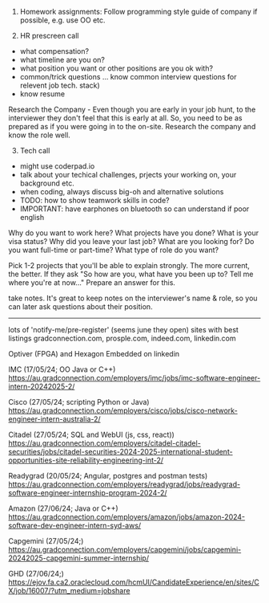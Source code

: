<!-- SPDX-License-Identifier: zlib-acknowledgement -->
1. Homework assignments:
Follow programming style guide of company if possible, e.g. use OO etc.

2. HR prescreen call
- what compensation?
- what timeline are you on?
- what position you want or other positions are you ok with?
- common/trick questions ...  know common interview questions for relevent job tech. stack)
- know resume

Research the Company - 
Even though you are early in your job hunt, to the interviewer they don't feel that this is early at all.  So, you need to be as prepared as if you were going in to the on-site.  Research the company and know the role well.

3. Tech call
- might use coderpad.io
- talk about your techical challenges, prjects your working on, your background etc.
- when coding, always discuss big-oh and alternative solutions
- TODO: how to show teamwork skills in code?
- IMPORTANT: have earphones on bluetooth so can understand if poor english

Why do you want to work here?
What projects have you done?
What is your visa status?
Why did you leave your last job?
What are you looking for?
Do you want full-time or part-time?
What type of role do you want?

Pick 1-2 projects that you'll be able to explain strongly.  The more current, the better.  If they ask "So how are you, what have you been up to?  Tell me where you're at now..."  Prepare an answer for this.

take notes. It's great to keep notes on the interviewer's name & role, so you can later ask questions about their position. 







----------------------------------------------------------------
lots of 'notify-me/pre-register' (seems june they open)
sites with best listings
gradconnection.com, prosple.com, indeed.com, linkedin.com

Optiver (FPGA) and Hexagon Embedded on linkedin

IMC (17/05/24; OO Java or C++)
https://au.gradconnection.com/employers/imc/jobs/imc-software-engineer-intern-20242025-2/

Cisco (27/05/24; scripting Python or Java)
https://au.gradconnection.com/employers/cisco/jobs/cisco-network-engineer-intern-australia-2/

Citadel (27/05/24; SQL and WebUI (js, css, react))
https://au.gradconnection.com/employers/citadel-citadel-securities/jobs/citadel-securities-2024-2025-international-student-opportunities-site-reliability-engineering-int-2/

Readygrad (20/05/24; Angular, postgres and postman tests)
https://au.gradconnection.com/employers/readygrad/jobs/readygrad-software-engineer-internship-program-2024-2/

Amazon (27/06/24; Java or C++)
https://au.gradconnection.com/employers/amazon/jobs/amazon-2024-software-dev-engineer-intern-syd-aws/

Capgemini (27/05/24;)
https://au.gradconnection.com/employers/capgemini/jobs/capgemini-20242025-capgemini-summer-internship/

GHD (27/06/24;)
https://ejov.fa.ca2.oraclecloud.com/hcmUI/CandidateExperience/en/sites/CX/job/16007/?utm_medium=jobshare


